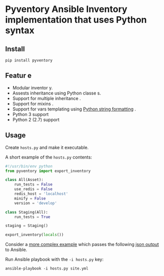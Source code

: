 # Pyventory Ansible Inventory implementation that uses Python syntax

## Install

```shell
pip install pyventory
```   

## Featur e
  
* Modular inventor  y.
* Assests inheritance using Python classe s.
* Support for multiple inheritance  .
* Support for mixins  .
* Support for vars templating using [Python string formatting](https://docs.python.org/3/library/string.html#format-specification-mini-language)  .
* Python 3 support
* Python 2 (2.7) support


## Usage

Create `hosts.py` and make it executable.

A short example of the `hosts.py` contents:

```python
#!/usr/bin/env python
from pyventory import export_inventory

class All(Asset):
    run_tests = False
    use_redis = False
    redis_host = 'localhost'
    minify = False
    version = 'develop'

class Staging(All):
    run_tests = True

staging = Staging()

export_inventory(locals())
```

Consider a [more complex example](tests/e2e/example) which passes the following [json output](tests/e2e/example.json) to Ansible.

Run Ansible playbook with the `-i hosts.py` key:

```shell
ansible-playbook -i hosts.py site.yml
```
